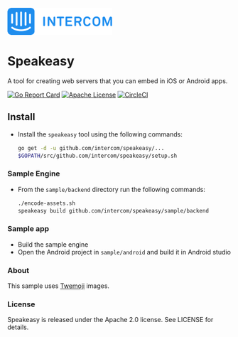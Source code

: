 ![Intercom](sample/Intercom_logo-github.png)

# Speakeasy
A tool for creating web servers that you can embed in iOS or Android apps.

[![Go Report Card](https://goreportcard.com/badge/github.com/intercom/speakeasy)](https://goreportcard.com/report/github.com/intercom/speakeasy)
[![Apache License](http://img.shields.io/badge/license-APACHE2-blue.svg?style=flat)](https://www.apache.org/licenses/LICENSE-2.0.html)
[![CircleCI](https://circleci.com/gh/intercom/speakeasy.svg?style=svg)](https://circleci.com/gh/intercom/speakeasy)

## Install

* Install the `speakeasy` tool using the following commands:

    ```bash
    go get -d -u github.com/intercom/speakeasy/...
    $GOPATH/src/github.com/intercom/speakeasy/setup.sh
    ```

### Sample Engine
* From the `sample/backend` directory run the following commands:

    ```bash
    ./encode-assets.sh
    speakeasy build github.com/intercom/speakeasy/sample/backend
    ```

### Sample app
* Build the sample engine
* Open the Android project in `sample/android` and build it in Android studio

### About

This sample uses [Twemoji](https://github.com/twitter/twemoji) images.

### License

Speakeasy is released under the Apache 2.0 license. See LICENSE for details.
